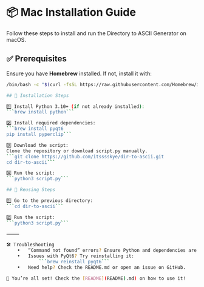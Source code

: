 # 📦 Mac Installation Guide

Follow these steps to install and run the Directory to ASCII Generator on macOS.

## ✅ Prerequisites

Ensure you have **Homebrew** installed. If not, install it with:

```sh
/bin/bash -c "$(curl -fsSL https://raw.githubusercontent.com/Homebrew/install/HEAD/install.sh)```

## 🔧 Installation Steps

1️⃣ Install Python 3.10+ (if not already installed):
```brew install python```

2️⃣ Install required dependencies:
```brew install pyqt6
pip install pyperclip```

3️⃣ Download the script:
Clone the repository or download script.py manually.
```git clone https://github.com/itsssskye/dir-to-ascii.git
cd dir-to-ascii```

4️⃣ Run the script:
```python3 script.py```

## 🔄 Reusing Steps

1️⃣ Go to the previous directory:
```cd dir-to-ascii```

2️⃣ Run the script:
```python3 script.py```

⸻

🛠 Troubleshooting
	•	“Command not found” errors? Ensure Python and dependencies are installed correctly.
	•	Issues with PyQt6? Try reinstalling it:
            ```brew reinstall pyqt6```
	•	Need help? Check the README.md or open an issue on GitHub.

🎉 You’re all set! Check the [README](README).md) on how to use it!